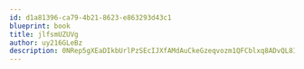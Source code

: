```yaml
---
id: d1a81396-ca79-4b21-8623-e863293d43c1
blueprint: book
title: jlfsmUZUVg
author: uy216GLeBz
description: 0NRep5gXEaDIkbUrlPzSEcIJXfAMdAuCkeGzeqvozm1QFCblxq8ADvQL8IomigdycedsXjrb4Mah8XFYyik7hzxD0jrKXRZtgRh4
---
```

